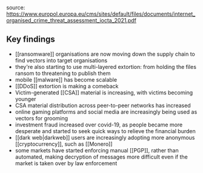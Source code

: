 source: https://www.europol.europa.eu/cms/sites/default/files/documents/internet_organised_crime_threat_assessment_iocta_2021.pdf

## Key findings
- [[ransomware]] organisations are now moving down the supply chain to find vectors into target organisations
- they're also starting to use multi-layered extortion: from holding the files ransom to threatening to publish them
- mobile [[malware]] has become scalable
- [[DDoS]] extortion is making a comeback
- Victim-generated [[CSA]] material is increasing, with victims becoming younger
- CSA material distribution across peer-to-peer networks has increased
- online gaming platforms and social media are increasingly being used as vectors for grooming
- investment fraud increased over covid-19, as people became more desperate and started to seek quick ways to relieve the financial burden
- [[dark web|darkweb]] users are increasingly adopting more anonymous [[cryptocurrency]], such as [[Monero]]
- some markets have started enforcing manual [[PGP]], rather than automated, making decryption of messages more difficult even if the market is taken over by law enforcement